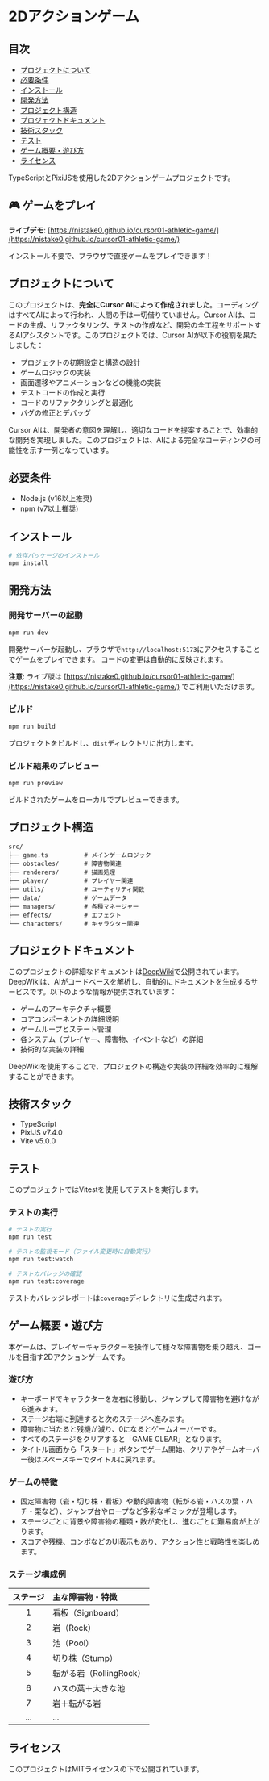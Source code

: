 # 2Dアクションゲーム

## 目次
- [プロジェクトについて](#プロジェクトについて)
- [必要条件](#必要条件)
- [インストール](#インストール)
- [開発方法](#開発方法)
- [プロジェクト構造](#プロジェクト構造)
- [プロジェクトドキュメント](#プロジェクトドキュメント)
- [技術スタック](#技術スタック)
- [テスト](#テスト)
- [ゲーム概要・遊び方](#ゲーム概要遊び方)
- [ライセンス](#ライセンス)

TypeScriptとPixiJSを使用した2Dアクションゲームプロジェクトです。

## 🎮 ゲームをプレイ

**ライブデモ**: [https://nistake0.github.io/cursor01-athletic-game/](https://nistake0.github.io/cursor01-athletic-game/)

インストール不要で、ブラウザで直接ゲームをプレイできます！

## プロジェクトについて

このプロジェクトは、**完全にCursor AIによって作成されました**。コーディングはすべてAIによって行われ、人間の手は一切借りていません。Cursor AIは、コードの生成、リファクタリング、テストの作成など、開発の全工程をサポートするAIアシスタントです。このプロジェクトでは、Cursor AIが以下の役割を果たしました：

- プロジェクトの初期設定と構造の設計
- ゲームロジックの実装
- 画面遷移やアニメーションなどの機能の実装
- テストコードの作成と実行
- コードのリファクタリングと最適化
- バグの修正とデバッグ

Cursor AIは、開発者の意図を理解し、適切なコードを提案することで、効率的な開発を実現しました。このプロジェクトは、AIによる完全なコーディングの可能性を示す一例となっています。

## 必要条件

- Node.js (v16以上推奨)
- npm (v7以上推奨)

## インストール

```sh
# 依存パッケージのインストール
npm install
```

## 開発方法

### 開発サーバーの起動

```sh
npm run dev
```

開発サーバーが起動し、ブラウザで`http://localhost:5173`にアクセスすることでゲームをプレイできます。
コードの変更は自動的に反映されます。

**注意**: ライブ版は [https://nistake0.github.io/cursor01-athletic-game/](https://nistake0.github.io/cursor01-athletic-game/) でご利用いただけます。

### ビルド

```sh
npm run build
```

プロジェクトをビルドし、`dist`ディレクトリに出力します。

### ビルド結果のプレビュー

```sh
npm run preview
```

ビルドされたゲームをローカルでプレビューできます。

## プロジェクト構造

```
src/
├── game.ts          # メインゲームロジック
├── obstacles/       # 障害物関連
├── renderers/       # 描画処理
├── player/          # プレイヤー関連
├── utils/           # ユーティリティ関数
├── data/            # ゲームデータ
├── managers/        # 各種マネージャー
├── effects/         # エフェクト
└── characters/      # キャラクター関連
```

## プロジェクトドキュメント

このプロジェクトの詳細なドキュメントは[DeepWiki](https://deepwiki.com/nistake0/cursor01-athletic-game)で公開されています。DeepWikiは、AIがコードベースを解析し、自動的にドキュメントを生成するサービスです。以下のような情報が提供されています：

- ゲームのアーキテクチャ概要
- コアコンポーネントの詳細説明
- ゲームループとステート管理
- 各システム（プレイヤー、障害物、イベントなど）の詳細
- 技術的な実装の詳細

DeepWikiを使用することで、プロジェクトの構造や実装の詳細を効率的に理解することができます。

## 技術スタック

- TypeScript
- PixiJS v7.4.0
- Vite v5.0.0

## テスト

このプロジェクトではVitestを使用してテストを実行します。

### テストの実行

```sh
# テストの実行
npm run test

# テストの監視モード（ファイル変更時に自動実行）
npm run test:watch

# テストカバレッジの確認
npm run test:coverage
```

テストカバレッジレポートは`coverage`ディレクトリに生成されます。

## ゲーム概要・遊び方

本ゲームは、プレイヤーキャラクターを操作して様々な障害物を乗り越え、ゴールを目指す2Dアクションゲームです。

### 遊び方
- キーボードでキャラクターを左右に移動し、ジャンプして障害物を避けながら進みます。
- ステージ右端に到達すると次のステージへ進みます。
- 障害物に当たると残機が減り、0になるとゲームオーバーです。
- すべてのステージをクリアすると「GAME CLEAR」となります。
- タイトル画面から「スタート」ボタンでゲーム開始、クリアやゲームオーバー後はスペースキーでタイトルに戻れます。

### ゲームの特徴
- 固定障害物（岩・切り株・看板）や動的障害物（転がる岩・ハスの葉・ハチ・栗など）、ジャンプ台やロープなど多彩なギミックが登場します。
- ステージごとに背景や障害物の種類・数が変化し、進むごとに難易度が上がります。
- スコアや残機、コンボなどのUI表示もあり、アクション性と戦略性を楽しめます。

### ステージ構成例
| ステージ | 主な障害物・特徴           |
|:--------:|:--------------------------|
| 1        | 看板（Signboard）         |
| 2        | 岩（Rock）                |
| 3        | 池（Pool）                |
| 4        | 切り株（Stump）           |
| 5        | 転がる岩（RollingRock）   |
| 6        | ハスの葉＋大きな池        |
| 7        | 岩＋転がる岩              |
| ...      | ...                       |

## ライセンス

このプロジェクトはMITライセンスの下で公開されています。
